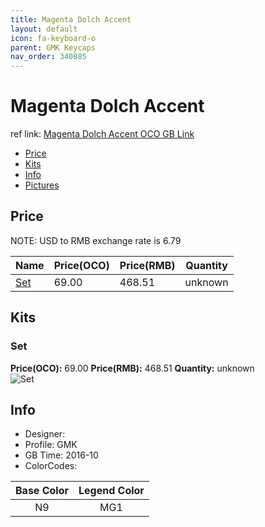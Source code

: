 ```yaml
---
title: Magenta Dolch Accent
layout: default
icon: fa-keyboard-o
parent: GMK Keycaps
nav_order: 340885
---
```


# Magenta Dolch Accent

ref link: [Magenta Dolch Accent OCO GB Link](https://www.originativeco.com/products/magenta-dolch-accent)

* [Price](#price)
* [Kits](#kits)
* [Info](#info)
* [Pictures](#pictures)


## Price  
NOTE: USD to RMB exchange rate is 6.79

| Name          | Price(OCO)    |  Price(RMB) | Quantity |
| ------------- | ------------ |  ---------- | -------- |
|[Set](#set)|69.00|468.51|unknown|


## Kits
### Set
**Price(OCO):** 69.00    **Price(RMB):** 468.51    **Quantity:** unknown  
<img src="{{ 'assets/images/gmk-keycaps/magentadolchaccent/kits_pics/set.png' | relative_url }}" alt="Set" class="image featured">


## Info
* Designer: 
* Profile: GMK 
* GB Time: 2016-10
* ColorCodes:  

|Base Color|Legend Color
| :-------------: | :-------------:
|N9|MG1
